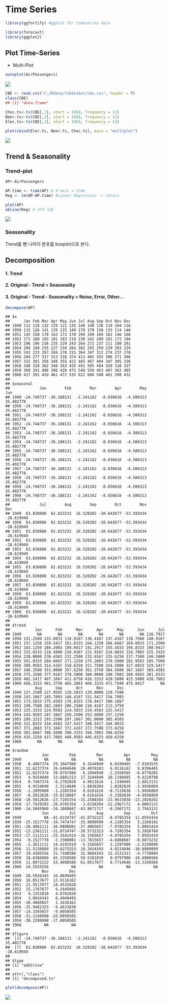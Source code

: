Time Series
================

``` r
library(ggfortify) #ggplot for timeseries data
```

``` r
library(forecast)
library(ggplot2)
```

## Plot Time-Series

  - Multi-Plot

``` r
autoplot(AirPassengers)
```

![](190528_TimeSeries_files/figure-gfm/unnamed-chunk-2-1.png)<!-- -->

``` r
CBE <- read.csv("C:/Rdata/tsDataSet/cbe.csv", header = T)
class(CBE)
## [1] "data.frame"
```

``` r
Choc.ts<-ts(CBE[,1], start = 1958, frequency = 12)
Beer.ts<-ts(CBE[,2], start = 1958, frequency = 12)
Elec.ts<-ts(CBE[,3], start = 1958, frequency = 12)

plot(cbind(Elec.ts, Beer.ts, Choc.ts), main = "multiplot")
```

![](190528_TimeSeries_files/figure-gfm/unnamed-chunk-2-2.png)<!-- -->

## Trend & Seasonality

### Trend-plot

``` r
AP<-AirPassengers

AP.time <- time(AP) # X-axis = time
Reg <- lm(AP~AP.time) #Linear Regression -> return 

plot(AP)
abline(Reg) # 자주 사용
```

![](190528_TimeSeries_files/figure-gfm/unnamed-chunk-3-1.png)<!-- -->

### Seasonality

Trend를 뺀 나머지 분포를 boxplot으로 본다.

## Decomposition

#### 1\. Trend

#### 2\. Original - Trend = Seasonality

#### 3\. Original - Trend - Seasonality = Noise, Error, Other…

``` r
decompose(AP)
```

    ## $x
    ##      Jan Feb Mar Apr May Jun Jul Aug Sep Oct Nov Dec
    ## 1949 112 118 132 129 121 135 148 148 136 119 104 118
    ## 1950 115 126 141 135 125 149 170 170 158 133 114 140
    ## 1951 145 150 178 163 172 178 199 199 184 162 146 166
    ## 1952 171 180 193 181 183 218 230 242 209 191 172 194
    ## 1953 196 196 236 235 229 243 264 272 237 211 180 201
    ## 1954 204 188 235 227 234 264 302 293 259 229 203 229
    ## 1955 242 233 267 269 270 315 364 347 312 274 237 278
    ## 1956 284 277 317 313 318 374 413 405 355 306 271 306
    ## 1957 315 301 356 348 355 422 465 467 404 347 305 336
    ## 1958 340 318 362 348 363 435 491 505 404 359 310 337
    ## 1959 360 342 406 396 420 472 548 559 463 407 362 405
    ## 1960 417 391 419 461 472 535 622 606 508 461 390 432
    ## 
    ## $seasonal
    ##             Jan        Feb        Mar        Apr        May        Jun
    ## 1949 -24.748737 -36.188131  -2.241162  -8.036616  -4.506313  35.402778
    ## 1950 -24.748737 -36.188131  -2.241162  -8.036616  -4.506313  35.402778
    ## 1951 -24.748737 -36.188131  -2.241162  -8.036616  -4.506313  35.402778
    ## 1952 -24.748737 -36.188131  -2.241162  -8.036616  -4.506313  35.402778
    ## 1953 -24.748737 -36.188131  -2.241162  -8.036616  -4.506313  35.402778
    ## 1954 -24.748737 -36.188131  -2.241162  -8.036616  -4.506313  35.402778
    ## 1955 -24.748737 -36.188131  -2.241162  -8.036616  -4.506313  35.402778
    ## 1956 -24.748737 -36.188131  -2.241162  -8.036616  -4.506313  35.402778
    ## 1957 -24.748737 -36.188131  -2.241162  -8.036616  -4.506313  35.402778
    ## 1958 -24.748737 -36.188131  -2.241162  -8.036616  -4.506313  35.402778
    ## 1959 -24.748737 -36.188131  -2.241162  -8.036616  -4.506313  35.402778
    ## 1960 -24.748737 -36.188131  -2.241162  -8.036616  -4.506313  35.402778
    ##             Jul        Aug        Sep        Oct        Nov        Dec
    ## 1949  63.830808  62.823232  16.520202 -20.642677 -53.593434 -28.619949
    ## 1950  63.830808  62.823232  16.520202 -20.642677 -53.593434 -28.619949
    ## 1951  63.830808  62.823232  16.520202 -20.642677 -53.593434 -28.619949
    ## 1952  63.830808  62.823232  16.520202 -20.642677 -53.593434 -28.619949
    ## 1953  63.830808  62.823232  16.520202 -20.642677 -53.593434 -28.619949
    ## 1954  63.830808  62.823232  16.520202 -20.642677 -53.593434 -28.619949
    ## 1955  63.830808  62.823232  16.520202 -20.642677 -53.593434 -28.619949
    ## 1956  63.830808  62.823232  16.520202 -20.642677 -53.593434 -28.619949
    ## 1957  63.830808  62.823232  16.520202 -20.642677 -53.593434 -28.619949
    ## 1958  63.830808  62.823232  16.520202 -20.642677 -53.593434 -28.619949
    ## 1959  63.830808  62.823232  16.520202 -20.642677 -53.593434 -28.619949
    ## 1960  63.830808  62.823232  16.520202 -20.642677 -53.593434 -28.619949
    ## 
    ## $trend
    ##           Jan      Feb      Mar      Apr      May      Jun      Jul
    ## 1949       NA       NA       NA       NA       NA       NA 126.7917
    ## 1950 131.2500 133.0833 134.9167 136.4167 137.4167 138.7500 140.9167
    ## 1951 157.1250 159.5417 161.8333 164.1250 166.6667 169.0833 171.2500
    ## 1952 183.1250 186.2083 189.0417 191.2917 193.5833 195.8333 198.0417
    ## 1953 215.8333 218.5000 220.9167 222.9167 224.0833 224.7083 225.3333
    ## 1954 228.0000 230.4583 232.2500 233.9167 235.6250 237.7500 240.5000
    ## 1955 261.8333 266.6667 271.1250 275.2083 278.5000 281.9583 285.7500
    ## 1956 309.9583 314.4167 318.6250 321.7500 324.5000 327.0833 329.5417
    ## 1957 348.2500 353.0000 357.6250 361.3750 364.5000 367.1667 369.4583
    ## 1958 375.2500 377.9167 379.5000 380.0000 380.7083 380.9583 381.8333
    ## 1959 402.5417 407.1667 411.8750 416.3333 420.5000 425.5000 430.7083
    ## 1960 456.3333 461.3750 465.2083 469.3333 472.7500 475.0417       NA
    ##           Aug      Sep      Oct      Nov      Dec
    ## 1949 127.2500 127.9583 128.5833 129.0000 129.7500
    ## 1950 143.1667 145.7083 148.4167 151.5417 154.7083
    ## 1951 173.5833 175.4583 176.8333 178.0417 180.1667
    ## 1952 199.7500 202.2083 206.2500 210.4167 213.3750
    ## 1953 225.3333 224.9583 224.5833 224.4583 225.5417
    ## 1954 243.9583 247.1667 250.2500 253.5000 257.1250
    ## 1955 289.3333 293.2500 297.1667 301.0000 305.4583
    ## 1956 331.8333 334.4583 337.5417 340.5417 344.0833
    ## 1957 371.2083 372.1667 372.4167 372.7500 373.6250
    ## 1958 383.6667 386.5000 390.3333 394.7083 398.6250
    ## 1959 435.1250 437.7083 440.9583 445.8333 450.6250
    ## 1960       NA       NA       NA       NA       NA
    ## 
    ## $random
    ##              Jan         Feb         Mar         Apr         May
    ## 1949          NA          NA          NA          NA          NA
    ## 1950   8.4987374  29.1047980   8.3244949   6.6199495  -7.9103535
    ## 1951  12.6237374  26.6464646  18.4078283   6.9116162   9.8396465
    ## 1952  12.6237374  29.9797980   6.1994949  -2.2550505  -6.0770202
    ## 1953   4.9154040  13.6881313  17.3244949  20.1199495   9.4229798
    ## 1954   0.7487374  -6.2702020   4.9911616   1.1199495   2.8813131
    ## 1955   4.9154040   2.5214646  -1.8838384   1.8282828  -3.9936869
    ## 1956  -1.2095960  -1.2285354   0.6161616  -0.7133838  -1.9936869
    ## 1957  -8.5012626 -15.8118687   0.6161616  -5.3383838  -4.9936869
    ## 1958 -10.5012626 -23.7285354 -15.2588384 -23.9633838 -13.2020202
    ## 1959 -17.7929293 -28.9785354  -3.6338384 -12.2967172   4.0063131
    ## 1960 -14.5845960 -34.1868687 -43.9671717  -0.2967172   3.7563131
    ##              Jun         Jul         Aug         Sep         Oct
    ## 1949          NA -42.6224747 -42.0732323  -8.4785354  11.0593434
    ## 1950 -25.1527778 -34.7474747 -35.9898990  -4.2285354   5.2260101
    ## 1951 -26.4861111 -36.0808081 -37.4065657  -7.9785354   5.8093434
    ## 1952 -13.2361111 -31.8724747 -20.5732323  -9.7285354   5.3926768
    ## 1953 -17.1111111 -25.1641414 -16.1565657  -4.4785354   7.0593434
    ## 1954  -9.1527778  -2.3308081 -13.7815657  -4.6868687  -0.6073232
    ## 1955  -2.3611111  14.4191919  -5.1565657   2.2297980  -2.5239899
    ## 1956  11.5138889  19.6275253  10.3434343   4.0214646 -10.8989899
    ## 1957  19.4305556  31.7108586  32.9684343  15.3131313  -4.7739899
    ## 1958  18.6388889  45.3358586  58.5101010   0.9797980 -10.6906566
    ## 1959  11.0972222  53.4608586  61.0517677   8.7714646 -13.3156566
    ## 1960  24.5555556          NA          NA          NA          NA
    ##              Nov         Dec
    ## 1949  28.5934343  16.8699495
    ## 1950  16.0517677  13.9116162
    ## 1951  21.5517677  14.4532828
    ## 1952  15.1767677   9.2449495
    ## 1953   9.1351010   4.0782828
    ## 1954   3.0934343   0.4949495
    ## 1955 -10.4065657   1.1616162
    ## 1956 -15.9482323  -9.4633838
    ## 1957 -14.1565657  -9.0050505
    ## 1958 -31.1148990 -33.0050505
    ## 1959 -30.2398990 -17.0050505
    ## 1960          NA          NA
    ## 
    ## $figure
    ##  [1] -24.748737 -36.188131  -2.241162  -8.036616  -4.506313  35.402778
    ##  [7]  63.830808  62.823232  16.520202 -20.642677 -53.593434 -28.619949
    ## 
    ## $type
    ## [1] "additive"
    ## 
    ## attr(,"class")
    ## [1] "decomposed.ts"

``` r
plot(decompose(AP))
```

![](190528_TimeSeries_files/figure-gfm/unnamed-chunk-4-1.png)<!-- -->
